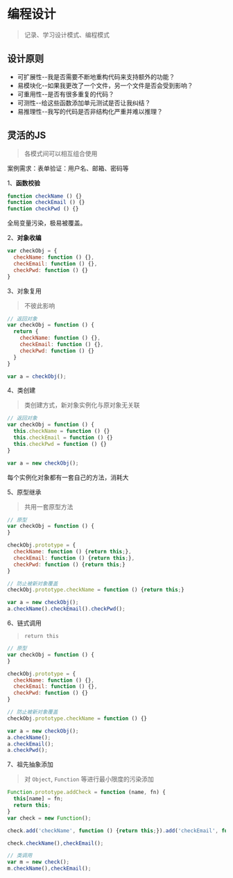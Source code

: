 # 编程设计

> 记录、学习设计模式、编程模式

## 设计原则

- 可扩展性--我是否需要不断地重构代码来支持额外的功能？
- 易模块化--如果我更改了一个文件，另一个文件是否会受到影响？
- 可重用性--是否有很多重复的代码？
- 可测性--给这些函数添加单元测试是否让我纠结？
- 易推理性--我写的代码是否非结构化严重并难以推理？

## 灵活的JS

> 各模式间可以相互组合使用

案例需求：表单验证：用户名、邮箱、密码等

1、**函数校验**

```js
function checkName () {}
function checkEmail () {}
function checkPwd () {}
```

全局变量污染，极易被覆盖。

2、**对象收编**

```js
var checkObj = {
  checkName: function () {},
  checkEmail: function () {},
  checkPwd: function () {}
}
```

3、对象复用

> 不彼此影响

```js
// 返回对象
var checkObj = function () {
  return {
    checkName: function () {},
    checkEmail: function () {},
    checkPwd: function () {}
  }
}

var a = checkObj();
```

4、类创建

> 类创建方式，新对象实例化与原对象无关联

```js
// 返回对象
var checkObj = function () {
  this.checkName = function () {}
  this.checkEmail = function () {}
  this.checkPwd = function () {}
}

var a = new checkObj();
```

每个实例化对象都有一套自己的方法，消耗大

5、原型继承

> 共用一套原型方法

```js
// 原型
var checkObj = function () {
}

checkObj.prototype = {
  checkName: function () {return this;},
  checkEmail: function () {return this;},
  checkPwd: function () {return this;}
}

// 防止被新对象覆盖
checkObj.prototype.checkName = function () {return this;}

var a = new checkObj();
a.checkName().checkEmail().checkPwd();
```

6、链式调用

> `return this`

```js
// 原型
var checkObj = function () {
}

checkObj.prototype = {
  checkName: function () {},
  checkEmail: function () {},
  checkPwd: function () {}
}

// 防止被新对象覆盖
checkObj.prototype.checkName = function () {}

var a = new checkObj();
a.checkName();
a.checkEmail();
a.checkPwd();
```

7、祖先抽象添加

> 对 `Object`, `Function` 等进行最小限度的污染添加

```js
Function.prototype.addCheck = function (name, fn) {
  this[name] = fn;
  return this;
}
var check = new Function();

check.add('checkName', function () {return this;}).add('checkEmail', function () {return this;});

check.checkName(),checkEmail();

// 类调用
var m = new check();
m.checkName(),checkEmail();
```
